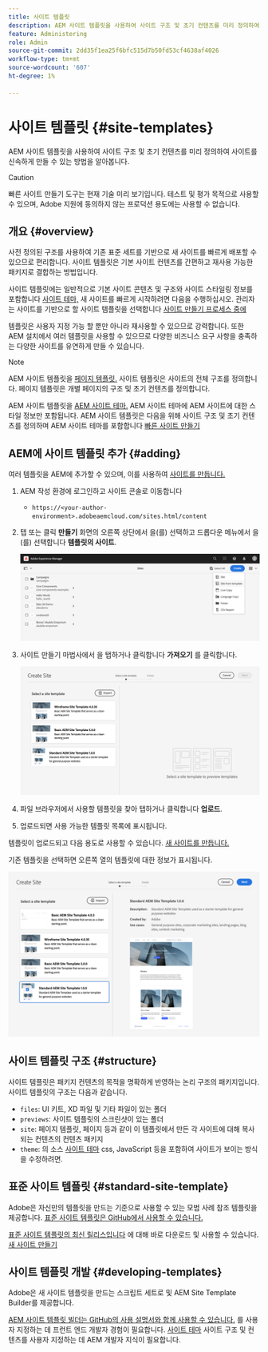```yaml
---
title: 사이트 템플릿
description: AEM 사이트 템플릿을 사용하여 사이트 구조 및 초기 컨텐츠를 미리 정의하여 사이트를 신속하게 만들 수 있는 방법을 알아봅니다.
feature: Administering
role: Admin
source-git-commit: 2dd35f1ea25f6bfc515d7b50fd53cf4638af4026
workflow-type: tm+mt
source-wordcount: '607'
ht-degree: 1%

---
```



# 사이트 템플릿 {#site-templates}

AEM 사이트 템플릿을 사용하여 사이트 구조 및 초기 컨텐츠를 미리 정의하여 사이트를 신속하게 만들 수 있는 방법을 알아봅니다.

>[!CAUTION]
>
>빠른 사이트 만들기 도구는 현재 기술 미리 보기입니다. 테스트 및 평가 목적으로 사용할 수 있으며, Adobe 지원에 동의하지 않는 프로덕션 용도에는 사용할 수 없습니다.

## 개요 {#overview}

사전 정의된 구조를 사용하여 기존 표준 세트를 기반으로 새 사이트를 빠르게 배포할 수 있으므로 편리합니다. 사이트 템플릿은 기본 사이트 컨텐츠를 간편하고 재사용 가능한 패키지로 결합하는 방법입니다.

사이트 템플릿에는 일반적으로 기본 사이트 콘텐츠 및 구조와 사이트 스타일링 정보를 포함합니다 [사이트 테마,](site-themes.md) 새 사이트를 빠르게 시작하려면 다음을 수행하십시오. 관리자는 사이트를 기반으로 할 사이트 템플릿을 선택합니다 [사이트 만들기 프로세스 중에](create-site.md)

템플릿은 사용자 지정 가능 할 뿐만 아니라 재사용할 수 있으므로 강력합니다. 또한 AEM 설치에서 여러 템플릿을 사용할 수 있으므로 다양한 비즈니스 요구 사항을 충족하는 다양한 사이트를 유연하게 만들 수 있습니다.

>[!NOTE]
>
>AEM 사이트 템플릿을 [페이지 템플릿.](/help/sites-cloud/authoring/features/templates.md) 사이트 템플릿은 사이트의 전체 구조를 정의합니다. 페이지 템플릿은 개별 페이지의 구조 및 초기 컨텐츠를 정의합니다.
>
>AEM 사이트 템플릿을 [AEM 사이트 테마.](site-themes.md) AEM 사이트 테마에 AEM 사이트에 대한 스타일 정보만 포함됩니다. AEM 사이트 템플릿은 다음을 위해 사이트 구조 및 초기 컨텐츠를 정의하며 AEM 사이트 테마를 포함합니다 [빠른 사이트 만들기](create-site.md)

## AEM에 사이트 템플릿 추가 {#adding}

여러 템플릿을 AEM에 추가할 수 있으며, 이를 사용하여 [사이트를 만듭니다.](create-site.md)

1. AEM 작성 환경에 로그인하고 사이트 콘솔로 이동합니다

   * `https://<your-author-environment>.adobeaemcloud.com/sites.html/content`

1. 탭 또는 클릭 **만들기** 화면의 오른쪽 상단에서 을(를) 선택하고 드롭다운 메뉴에서 을(를) 선택합니다 **템플릿의 사이트**.

   ![템플릿에서 사이트 만들기](../assets/create-site-from-template.png)

1. 사이트 만들기 마법사에서 을 탭하거나 클릭합니다 **가져오기** 를 클릭합니다.

   ![사이트 만들기 마법사](../assets/site-creation-wizard.png)

1. 파일 브라우저에서 사용할 템플릿을 찾아 탭하거나 클릭합니다 **업로드**.

1. 업로드되면 사용 가능한 템플릿 목록에 표시됩니다.

템플릿이 업로드되고 다음 용도로 사용할 수 있습니다. [새 사이트를 만듭니다.](create-site.md)

기존 템플릿을 선택하면 오른쪽 열의 템플릿에 대한 정보가 표시됩니다.

![템플릿을 선택합니다](../assets/select-site-template.png)

## 사이트 템플릿 구조 {#structure}

사이트 템플릿은 패키지 컨텐츠의 목적을 명확하게 반영하는 논리 구조의 패키지입니다. 사이트 템플릿의 구조는 다음과 같습니다.

* `files`: UI 키트, XD 파일 및 기타 파일이 있는 폴더
* `previews`: 사이트 템플릿의 스크린샷이 있는 폴더
* `site`: 페이지 템플릿, 페이지 등과 같이 이 템플릿에서 만든 각 사이트에 대해 복사되는 컨텐츠의 컨텐츠 패키지
* `theme`: 의 소스 [사이트 테마](site-themes.md) css, JavaScript 등을 포함하여 사이트가 보이는 방식을 수정하려면.

## 표준 사이트 템플릿 {#standard-site-template}

Adobe은 자신만의 템플릿을 만드는 기준으로 사용할 수 있는 모범 사례 참조 템플릿을 제공합니다. [표준 사이트 템플릿은 GitHub에서 사용할 수 있습니다.](https://github.com/adobe/aem-site-template-standard)

[표준 사이트 템플릿의 최신 릴리스입니다](https://github.com/adobe/aem-site-template-standard/releases) 에 대해 바로 다운로드 및 사용할 수 있습니다. [새 사이트 만들기](create-site.md)

## 사이트 템플릿 개발 {#developing-templates}

Adobe은 새 사이트 템플릿을 만드는 스크립트 세트로 및 AEM Site Template Builder를 제공합니다.

[AEM 사이트 템플릿 빌더는 GitHub의 사용 설명서와 함께 사용할 수 있습니다.](https://github.com/adobe/aem-site-template-builder) 를 사용자 지정하는 데 프런트 엔드 개발자 경험이 필요합니다. [사이트 테마](site-themes.md) 사이트 구조 및 컨텐츠를 사용자 지정하는 데 AEM 개발자 지식이 필요합니다.
